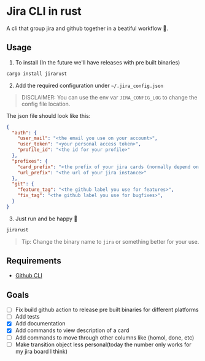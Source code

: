 # Jira CLI in rust

A cli that group jira and github together in a beatiful workflow 🦄.

## Usage

1. To install (In the future we'll have releases with pre built binaries)

```sh
cargo install jirarust
```

2. Add the required configuration under `~/.jira_config.json`
> DISCLAIMER: You can use the env var `JIRA_CONFIG_LOG` to change the config file location.

The json file should look like this:
```json
{
  "auth": {
    "user_mail": "<the email you use on your account>",
    "user_token": "<your personal access token>",
    "profile_id": "<the id for your profile>"
  },
  "prefixes": {
    "card_prefix": "<the prefix of your jira cards (normally depend on your board like TEC-xxx)>",
    "url_prefix": "<the url of your jira instance>"
  },
  "git": {
    "feature_tag": "<the github label you use for features>",
    "fix_tag": "<the github label you use for bugfixes>",
  }
}
```

3. Just run and be happy 🎉

```sh
jirarust
```

> Tip: Change the binary name to `jira` or something better for your use.

## Requirements

- [Github CLI](https://cli.github.com/)

## Goals

- [ ] Fix build github action to release pre built binaries for different platforms
- [ ] Add tests
- [X] Add documentation
- [X] Add commands to view description of a card
- [ ] Add commands to move through other columns like (homol, done, etc)
- [ ] Make transition object less personal(today the number only works for my jira board I think)
